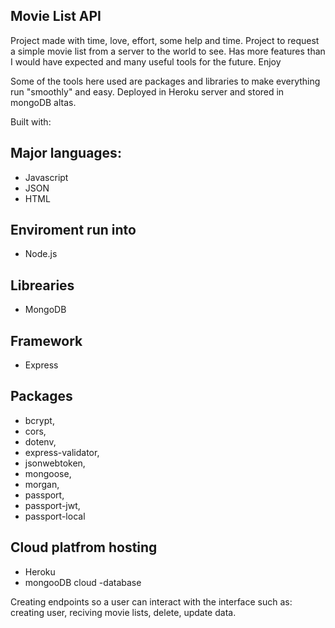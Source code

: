 ## Movie List API

Project made with time, love, effort, some help and time. Project to request a simple movie list from a server to the world to see.
Has more features than I would have expected and many useful tools for the future. Enjoy

Some of the tools here used are packages and libraries to make everything run "smoothly" and easy. Deployed in Heroku server and stored in mongoDB altas.

Built with:

## Major languages:
  * Javascript
  * JSON
  * HTML
  
## Enviroment run into
  * Node.js
## Librearies
  * MongoDB
## Framework
  * Express

## Packages
  * bcrypt,
  * cors,
  * dotenv,
  * express-validator,
  * jsonwebtoken,
  * mongoose,
  * morgan,
  * passport,
  * passport-jwt,
  * passport-local
  
## Cloud platfrom hosting
  * Heroku
  * mongooDB cloud -database

Creating endpoints so a user can interact with the interface such as: creating user, reciving movie lists, delete, update data.


